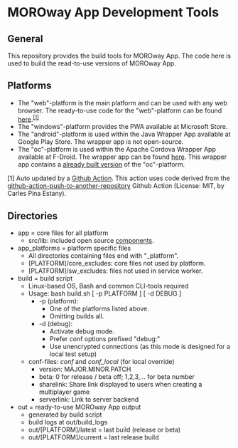 # MOROway App Development Tools

## General

This repository provides the build tools for MOROway App. The code here is used to build the read-to-use versions of MOROway App.

## Platforms

* The "web"-platform is the main platform and can be used with any web browser. The ready-to-use code for the "web"-platform can be found [here](https://github.com/MOROway/moroway-app).<sup>[&#91;1&#93;](#morowayrepoautoupdate)</sup>
* The "windows"-platform provides the PWA available at Microsoft Store.
* The "android"-platform is used within the Java Wrapper App available at Google Play Store. The wrapper app is not open-source.
* The "oc"-platform is used within the Apache Cordova Wrapper App available at F-Droid. The wrapper app can be found [here](https://github.com/MOROway/moroway-app-oc). This wrapper app contains a [already built version](https://github.com/MOROway/moroway-app-oc/tree/master/moroway-app-oc) of the "oc"-platform.

<a name="morowayrepoautoupdate">&#91;1&#93;</a> Auto updated by a [Github Action](https://github.com/MOROway/moroway-app-dev/actions). This action uses code derived from the [github-action-push-to-another-repository](https://github.com/cpina/github-action-push-to-another-repository/) Github Action (License: MIT, by Carles Pina Estany).

## Directories

* app = core files for all platform
    * src/lib: included open source [components](./app/src/lib/README.md).
* app_platforms = platform specific files
    * All directories containing files end with "_platform".
    * &#91;PLATFORM&#93;/core_excludes: core files not used by platform.
    * &#91;PLATFORM&#93;/sw_excludes: files not used in service worker.
* build = build script
    * Linux-based OS, Bash and common CLI-tools required
    * Usage: bash build.sh &#91; -p PLATFORM &#93;  &#91; -d DEBUG &#93;
        * -p (platform):
            * One of the platforms listed above.
            * Omitting builds all.
        * -d (debug):
            * Activate debug mode.
            * Prefer conf options prefixed "debug:"
            * Use unencrypted connections (as this mode is designed for a local test setup)
    * conf-files: *conf* and *conf_local* (for local override)
        * version: MAJOR.MINOR.PATCH
        * beta: 0 for release / beta off; 1,2,3,… for beta number
        * sharelink: Share link displayed to users when creating a multiplayer game
        * serverlink: Link to server backend
* out = ready-to-use MOROway App output
    * generated by build script
    * build logs at out/build_logs
    * out/&#91;PLATFORM&#93;/latest = last build (release or beta)
    * out/&#91;PLATFORM&#93;/current = last release build

